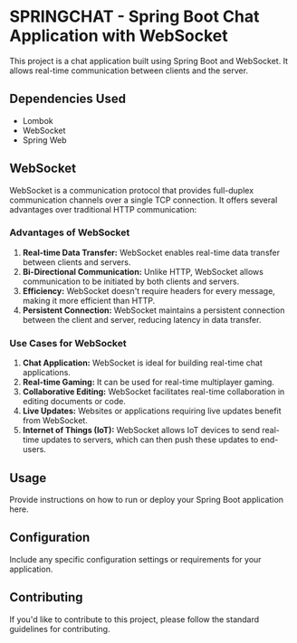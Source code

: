 # SPRINGCHAT - Spring Boot Chat Application with WebSocket

This project is a chat application built using Spring Boot and WebSocket. It allows real-time communication between clients and the server.

## Dependencies Used
- Lombok
- WebSocket
- Spring Web

## WebSocket

WebSocket is a communication protocol that provides full-duplex communication channels over a single TCP connection. It offers several advantages over traditional HTTP communication:

### Advantages of WebSocket
1. **Real-time Data Transfer:** WebSocket enables real-time data transfer between clients and servers.
2. **Bi-Directional Communication:** Unlike HTTP, WebSocket allows communication to be initiated by both clients and servers.
3. **Efficiency:** WebSocket doesn't require headers for every message, making it more efficient than HTTP.
4. **Persistent Connection:** WebSocket maintains a persistent connection between the client and server, reducing latency in data transfer.

### Use Cases for WebSocket
1. **Chat Application:** WebSocket is ideal for building real-time chat applications.
2. **Real-time Gaming:** It can be used for real-time multiplayer gaming.
3. **Collaborative Editing:** WebSocket facilitates real-time collaboration in editing documents or code.
4. **Live Updates:** Websites or applications requiring live updates benefit from WebSocket.
5. **Internet of Things (IoT):** WebSocket allows IoT devices to send real-time updates to servers, which can then push these updates to end-users.

## Usage
Provide instructions on how to run or deploy your Spring Boot application here.

## Configuration
Include any specific configuration settings or requirements for your application.

## Contributing
If you'd like to contribute to this project, please follow the standard guidelines for contributing.
